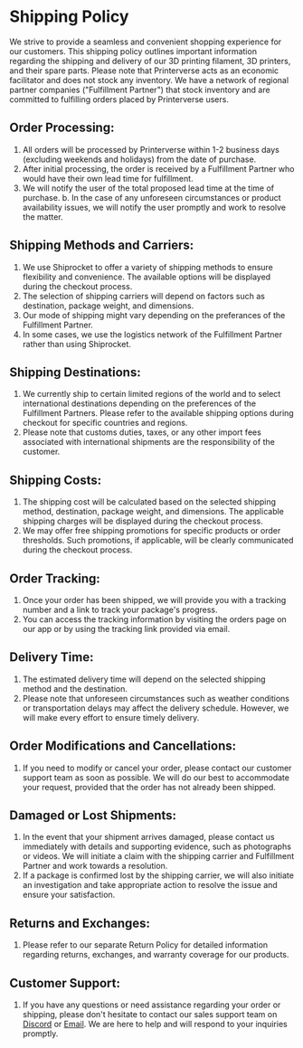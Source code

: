 # Shipping Policy

We strive to provide a seamless and convenient shopping experience for our customers. 
This shipping policy outlines important information regarding the shipping and delivery of our 3D printing filament, 3D printers, and their spare parts. 
Please note that Printerverse acts as an economic facilitator and does not stock any inventory. 
We have a network of regional partner companies ("Fulfillment Partner") that stock inventory and are committed to fulfilling orders placed by Printerverse users.

## Order Processing:
   1. All orders will be processed by Printerverse within 1-2 business days (excluding weekends and holidays) from the date of purchase.
   2. After initial processing, the order is received by a Fulfillment Partner who would have their own lead time for fulfillment. 
   3. We will notify the user of the total proposed lead time at the time of purchase.
   b. In the case of any unforeseen circumstances or product availability issues, we will notify the user promptly and work to resolve the matter.

## Shipping Methods and Carriers:
   1. We use Shiprocket to offer a variety of shipping methods to ensure flexibility and convenience. The available options will be displayed during the checkout process.
   2. The selection of shipping carriers will depend on factors such as destination, package weight, and dimensions.
   3. Our mode of shipping might vary depending on the preferances of the Fulfillment Partner. 
   4. In some cases, we use the logistics network of the Fulfillment Partner rather than using Shiprocket.

## Shipping Destinations:
   1. We currently ship to certain limited regions of the world and to select international destinations depending on the preferences of the Fulfillment Partners. Please refer to the available shipping options during checkout for specific countries and regions.
   2. Please note that customs duties, taxes, or any other import fees associated with international shipments are the responsibility of the customer.

## Shipping Costs:
   1. The shipping cost will be calculated based on the selected shipping method, destination, package weight, and dimensions. The applicable shipping charges will be displayed during the checkout process.
   2. We may offer free shipping promotions for specific products or order thresholds. Such promotions, if applicable, will be clearly communicated during the checkout process.

## Order Tracking:
   1. Once your order has been shipped, we will provide you with a tracking number and a link to track your package's progress.
   2. You can access the tracking information by visiting the orders page on our app or by using the tracking link provided via email.

## Delivery Time:
   1. The estimated delivery time will depend on the selected shipping method and the destination.
   2. Please note that unforeseen circumstances such as weather conditions or transportation delays may affect the delivery schedule. However, we will make every effort to ensure timely delivery.

## Order Modifications and Cancellations:
   1. If you need to modify or cancel your order, please contact our customer support team as soon as possible. We will do our best to accommodate your request, provided that the order has not already been shipped.

## Damaged or Lost Shipments:
   1. In the event that your shipment arrives damaged, please contact us immediately with details and supporting evidence, such as photographs or videos. We will initiate a claim with the shipping carrier and Fulfillment Partner and work towards a resolution.
   2. If a package is confirmed lost by the shipping carrier, we will also initiate an investigation and take appropriate action to resolve the issue and ensure your satisfaction.

## Returns and Exchanges:
   1. Please refer to our separate Return Policy for detailed information regarding returns, exchanges, and warranty coverage for our products.

## Customer Support:
   1. If you have any questions or need assistance regarding your order or shipping, please don't hesitate to contact our sales support team on [Discord](https://discord.gg/GZj3ug3dHU) or [Email](mailto:sales.support@printerverse.net). We are here to help and will respond to your inquiries promptly.

